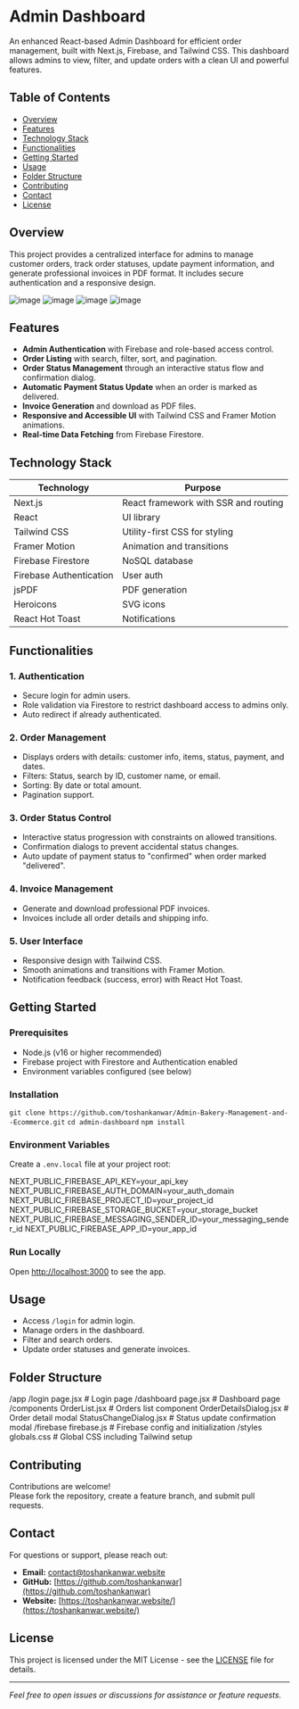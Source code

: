 # Admin Dashboard

An enhanced React-based Admin Dashboard for efficient order management, built with Next.js, Firebase, and Tailwind CSS. This dashboard allows admins to view, filter, and update orders with a clean UI and powerful features.

## Table of Contents

- [Overview](#overview)  
- [Features](#features)  
- [Technology Stack](#technology-stack)  
- [Functionalities](#functionalities)  
- [Getting Started](#getting-started)  
- [Usage](#usage)  
- [Folder Structure](#folder-structure)  
- [Contributing](#contributing)  
- [Contact](#contact)  
- [License](#license)  

## Overview

This project provides a centralized interface for admins to manage customer orders, track order statuses, update payment information, and generate professional invoices in PDF format. It includes secure authentication and a responsive design.

![image](https://admin.bakery.toshankanwar.website/readmeimg/overview.png)
![image](https://admin.bakery.toshankanwar.website/readmeimg/product.png)
![image](https://admin.bakery.toshankanwar.website/readmeimg/orders.png)
![image](https://admin.bakery.toshankanwar.website/readmeimg/db.png)


## Features

- **Admin Authentication** with Firebase and role-based access control.  
- **Order Listing** with search, filter, sort, and pagination.  
- **Order Status Management** through an interactive status flow and confirmation dialog.  
- **Automatic Payment Status Update** when an order is marked as delivered.  
- **Invoice Generation** and download as PDF files.  
- **Responsive and Accessible UI** with Tailwind CSS and Framer Motion animations.  
- **Real-time Data Fetching** from Firebase Firestore.  

## Technology Stack

| Technology              | Purpose                              |
| ----------------------- | ---------------------------------- |
| Next.js                 | React framework with SSR and routing |
| React                   | UI library                         |
| Tailwind CSS            | Utility-first CSS for styling      |
| Framer Motion           | Animation and transitions          |
| Firebase Firestore      | NoSQL database                     |
| Firebase Authentication | User auth                         |
| jsPDF                   | PDF generation                     |
| Heroicons               | SVG icons                         |
| React Hot Toast         | Notifications                     |

## Functionalities

### 1. Authentication

- Secure login for admin users.  
- Role validation via Firestore to restrict dashboard access to admins only.  
- Auto redirect if already authenticated.

### 2. Order Management

- Displays orders with details: customer info, items, status, payment, and dates.  
- Filters: Status, search by ID, customer name, or email.  
- Sorting: By date or total amount.  
- Pagination support.

### 3. Order Status Control

- Interactive status progression with constraints on allowed transitions.  
- Confirmation dialogs to prevent accidental status changes.  
- Auto update of payment status to "confirmed" when order marked "delivered".

### 4. Invoice Management

- Generate and download professional PDF invoices.  
- Invoices include all order details and shipping info.

### 5. User Interface

- Responsive design with Tailwind CSS.  
- Smooth animations and transitions with Framer Motion.  
- Notification feedback (success, error) with React Hot Toast.

## Getting Started

### Prerequisites

- Node.js (v16 or higher recommended)  
- Firebase project with Firestore and Authentication enabled  
- Environment variables configured (see below)

### Installation

```git clone https://github.com/toshankanwar/Admin-Bakery-Management-and--Ecommerce.git```
```cd admin-dashboard```
```npm install```

### Environment Variables

Create a `.env.local` file at your project root:

NEXT_PUBLIC_FIREBASE_API_KEY=your_api_key
NEXT_PUBLIC_FIREBASE_AUTH_DOMAIN=your_auth_domain
NEXT_PUBLIC_FIREBASE_PROJECT_ID=your_project_id
NEXT_PUBLIC_FIREBASE_STORAGE_BUCKET=your_storage_bucket
NEXT_PUBLIC_FIREBASE_MESSAGING_SENDER_ID=your_messaging_sender_id
NEXT_PUBLIC_FIREBASE_APP_ID=your_app_id

### Run Locally


Open [http://localhost:3000](http://localhost:3000) to see the app.

## Usage

- Access `/login` for admin login.  
- Manage orders in the dashboard.  
- Filter and search orders.  
- Update order statuses and generate invoices.

## Folder Structure
/app
/login
page.jsx # Login page
/dashboard
page.jsx # Dashboard page
/components
OrderList.jsx # Orders list component
OrderDetailsDialog.jsx # Order detail modal
StatusChangeDialog.jsx # Status update confirmation modal
/firebase
firebase.js # Firebase config and initialization
/styles
globals.css # Global CSS including Tailwind setup


## Contributing

Contributions are welcome!  
Please fork the repository, create a feature branch, and submit pull requests.

## Contact

For questions or support, please reach out:

- **Email:** contact@toshankanwar.website
- **GitHub:** [https://github.com/toshankanwar](https://github.com/toshankanwar)  
- **Website:** [https://toshankanwar.website/](https://toshankanwar.website/)  

## License

This project is licensed under the MIT License - see the [LICENSE](LICENSE) file for details.

---

*Feel free to open issues or discussions for assistance or feature requests.*

